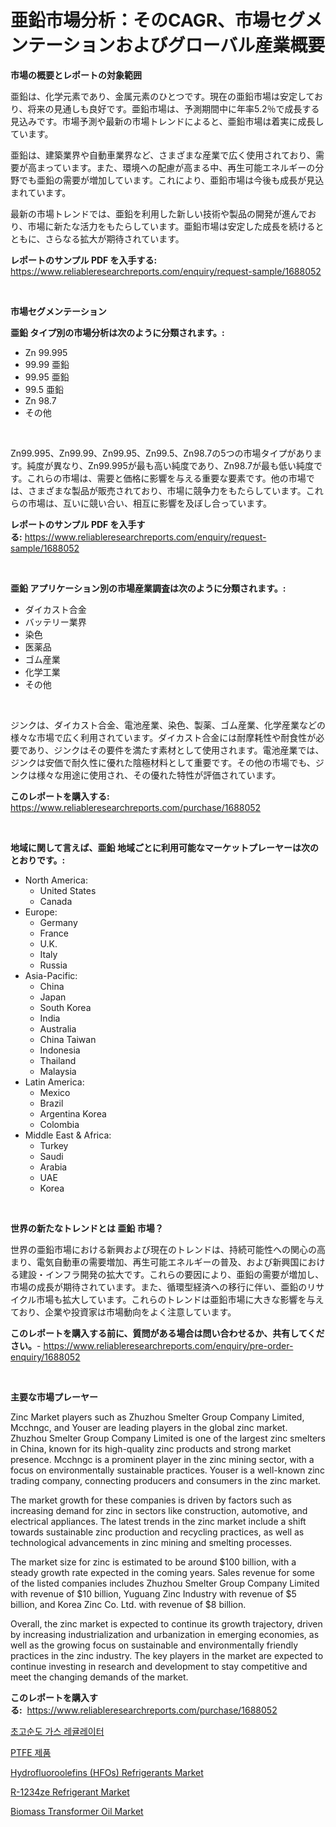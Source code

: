 <p><h1>亜鉛市場分析：そのCAGR、市場セグメンテーションおよびグローバル産業概要</h1></p><p><strong>市場の概要とレポートの対象範囲</strong></p>
<p><p>亜鉛は、化学元素であり、金属元素のひとつです。現在の亜鉛市場は安定しており、将来の見通しも良好です。亜鉛市場は、予測期間中に年率5.2％で成長する見込みです。市場予測や最新の市場トレンドによると、亜鉛市場は着実に成長しています。</p><p>亜鉛は、建築業界や自動車業界など、さまざまな産業で広く使用されており、需要が高まっています。また、環境への配慮が高まる中、再生可能エネルギーの分野でも亜鉛の需要が増加しています。これにより、亜鉛市場は今後も成長が見込まれています。</p><p>最新の市場トレンドでは、亜鉛を利用した新しい技術や製品の開発が進んでおり、市場に新たな活力をもたらしています。亜鉛市場は安定した成長を続けるとともに、さらなる拡大が期待されています。</p></p>
<p><strong>レポートのサンプル PDF を入手する:</strong> <a href="https://www.reliableresearchreports.com/enquiry/request-sample/1688052">https://www.reliableresearchreports.com/enquiry/request-sample/1688052</a></p>
<p>&nbsp;</p>
<p><strong>市場セグメンテーション</strong></p>
<p><strong>亜鉛 タイプ別の市場分析は次のように分類されます。:</strong></p>
<p><ul><li>Zn 99.995</li><li>99.99 亜鉛</li><li>99.95 亜鉛</li><li>99.5 亜鉛</li><li>Zn 98.7</li><li>その他</li></ul></p>
<p>&nbsp;</p>
<p><p>Zn99.995、Zn99.99、Zn99.95、Zn99.5、Zn98.7の5つの市場タイプがあります。純度が異なり、Zn99.995が最も高い純度であり、Zn98.7が最も低い純度です。これらの市場は、需要と価格に影響を与える重要な要素です。他の市場では、さまざまな製品が販売されており、市場に競争力をもたらしています。これらの市場は、互いに競い合い、相互に影響を及ぼし合っています。</p></p>
<p><strong>レポートのサンプル PDF を入手する:</strong>&nbsp;<a href="https://www.reliableresearchreports.com/enquiry/request-sample/1688052">https://www.reliableresearchreports.com/enquiry/request-sample/1688052</a></p>
<p>&nbsp;</p>
<p><strong> 亜鉛 アプリケーション別の市場産業調査は次のように分類されます。:</strong></p>
<p><ul><li>ダイカスト合金</li><li>バッテリー業界</li><li>染色</li><li>医薬品</li><li>ゴム産業</li><li>化学工業</li><li>その他</li></ul></p>
<p>&nbsp;</p>
<p><p>ジンクは、ダイカスト合金、電池産業、染色、製薬、ゴム産業、化学産業などの様々な市場で広く利用されています。ダイカスト合金には耐摩耗性や耐食性が必要であり、ジンクはその要件を満たす素材として使用されます。電池産業では、ジンクは安価で耐久性に優れた陰極材料として重要です。その他の市場でも、ジンクは様々な用途に使用され、その優れた特性が評価されています。</p></p>
<p><strong>このレポートを購入する:</strong>&nbsp; <a href="https://www.reliableresearchreports.com/purchase/1688052">https://www.reliableresearchreports.com/purchase/1688052</a></p>
<p>&nbsp;</p>
<p><strong>地域に関して言えば、亜鉛 地域ごとに利用可能なマーケットプレーヤーは次のとおりです。:</strong></p>
<p><ul>
    <li>
        North America:
        <ul>
            <li>United States</li>
            <li>Canada</li>
        </ul>
    </li>
    <li>
        Europe:
        <ul>
            <li>Germany</li>
            <li>France</li>
            <li>U.K.</li>
            <li>Italy</li>
            <li>Russia</li>
        </ul>
    </li>
    <li>
        Asia-Pacific:
        <ul>
            <li>China</li>
            <li>Japan</li>
            <li>South Korea</li>
            <li>India</li>
            <li>Australia</li>
            <li>China Taiwan</li>
            <li>Indonesia</li>
            <li>Thailand</li>
            <li>Malaysia</li>
        </ul>
    </li>
    <li>
        Latin America:
        <ul>
            <li>Mexico</li>
            <li>Brazil</li>
            <li>Argentina Korea</li>
            <li>Colombia</li>
        </ul>
    </li>
    <li>
        Middle East & Africa:
        <ul>
            <li>Turkey</li>
            <li>Saudi</li>
            <li>Arabia</li>
            <li>UAE</li>
            <li>Korea</li>
        </ul>
    </li>
    </ul></p>
<p>&nbsp;</p>
<p><strong>世界の新たなトレンドとは 亜鉛 市場？</strong></p>
<p><p>世界の亜鉛市場における新興および現在のトレンドは、持続可能性への関心の高まり、電気自動車の需要増加、再生可能エネルギーの普及、および新興国における建設・インフラ開発の拡大です。これらの要因により、亜鉛の需要が増加し、市場の成長が期待されています。また、循環型経済への移行に伴い、亜鉛のリサイクル市場も拡大しています。これらのトレンドは亜鉛市場に大きな影響を与えており、企業や投資家は市場動向をよく注意しています。</p></p>
<p><strong>このレポートを購入する前に、質問がある場合は問い合わせるか、共有してください。</strong>- <a href="https://www.reliableresearchreports.com/enquiry/pre-order-enquiry/1688052">https://www.reliableresearchreports.com/enquiry/pre-order-enquiry/1688052</a></p>
<p>&nbsp;</p>
<p><strong>主要な市場プレーヤー</strong></p>
<p><p>Zinc Market players such as Zhuzhou Smelter Group Company Limited, Mcchngc, and Youser are leading players in the global zinc market. Zhuzhou Smelter Group Company Limited is one of the largest zinc smelters in China, known for its high-quality zinc products and strong market presence. Mcchngc is a prominent player in the zinc mining sector, with a focus on environmentally sustainable practices. Youser is a well-known zinc trading company, connecting producers and consumers in the zinc market.</p><p>The market growth for these companies is driven by factors such as increasing demand for zinc in sectors like construction, automotive, and electrical appliances. The latest trends in the zinc market include a shift towards sustainable zinc production and recycling practices, as well as technological advancements in zinc mining and smelting processes.</p><p>The market size for zinc is estimated to be around $100 billion, with a steady growth rate expected in the coming years. Sales revenue for some of the listed companies includes Zhuzhou Smelter Group Company Limited with revenue of $10 billion, Yuguang Zinc Industry with revenue of $5 billion, and Korea Zinc Co. Ltd. with revenue of $8 billion.</p><p>Overall, the zinc market is expected to continue its growth trajectory, driven by increasing industrialization and urbanization in emerging economies, as well as the growing focus on sustainable and environmentally friendly practices in the zinc industry. The key players in the market are expected to continue investing in research and development to stay competitive and meet the changing demands of the market.</p></p>
<p><strong>このレポートを購入する:</strong>&nbsp;&nbsp;<a href="https://www.reliableresearchreports.com/purchase/1688052">https://www.reliableresearchreports.com/purchase/1688052</a></p>
<p><p><a href="https://github.com/crfsywufhm81415/Market-Research-Report-List-1/blob/main/52401051438.md">초고순도 가스 레귤레이터</a></p><p><a href="https://github.com/vs10l4sfg5c/Market-Research-Report-List-1/blob/main/58194961439.md">PTFE 제품</a></p><p><a href="https://github.com/RickHolmes3/Market-Research-Report-List-3/blob/main/hydrofluoroolefins-hfos-refrigerants-market.md">Hydrofluoroolefins (HFOs) Refrigerants Market</a></p><p><a href="https://github.com/Krish2023na/Market-Research-Report-List-3/blob/main/r-1234ze-refrigerant-market.md">R-1234ze Refrigerant Market</a></p><p><a href="https://issuu.com/reportprime-2/docs/biomass-transformer-oil-market-size-2030.pptx">Biomass Transformer Oil Market</a></p></p>